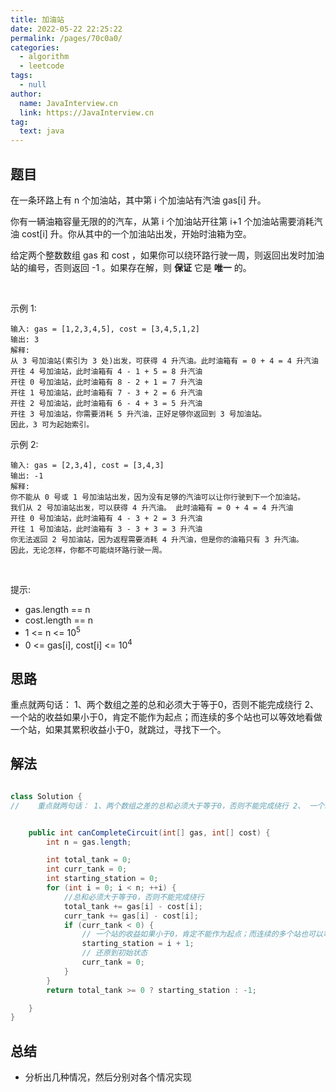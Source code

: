 ```yaml
---
title: 加油站
date: 2022-05-22 22:25:22
permalink: /pages/70c0a0/
categories: 
  - algorithm
  - leetcode
tags: 
  - null
author: 
  name: JavaInterview.cn
  link: https://JavaInterview.cn
tag: 
  text: java
---
```



## 题目
在一条环路上有 n 个加油站，其中第 i 个加油站有汽油 gas[i] 升。

你有一辆油箱容量无限的的汽车，从第 i 个加油站开往第 i+1 个加油站需要消耗汽油 cost[i] 升。你从其中的一个加油站出发，开始时油箱为空。

给定两个整数数组 gas 和 cost ，如果你可以绕环路行驶一周，则返回出发时加油站的编号，否则返回 -1 。如果存在解，则 **保证** 它是 **唯一** 的。

 

示例 1:

    输入: gas = [1,2,3,4,5], cost = [3,4,5,1,2]
    输出: 3
    解释:
    从 3 号加油站(索引为 3 处)出发，可获得 4 升汽油。此时油箱有 = 0 + 4 = 4 升汽油
    开往 4 号加油站，此时油箱有 4 - 1 + 5 = 8 升汽油
    开往 0 号加油站，此时油箱有 8 - 2 + 1 = 7 升汽油
    开往 1 号加油站，此时油箱有 7 - 3 + 2 = 6 升汽油
    开往 2 号加油站，此时油箱有 6 - 4 + 3 = 5 升汽油
    开往 3 号加油站，你需要消耗 5 升汽油，正好足够你返回到 3 号加油站。
    因此，3 可为起始索引。
示例 2:

    输入: gas = [2,3,4], cost = [3,4,3]
    输出: -1
    解释:
    你不能从 0 号或 1 号加油站出发，因为没有足够的汽油可以让你行驶到下一个加油站。
    我们从 2 号加油站出发，可以获得 4 升汽油。 此时油箱有 = 0 + 4 = 4 升汽油
    开往 0 号加油站，此时油箱有 4 - 3 + 2 = 3 升汽油
    开往 1 号加油站，此时油箱有 3 - 3 + 3 = 3 升汽油
    你无法返回 2 号加油站，因为返程需要消耗 4 升汽油，但是你的油箱只有 3 升汽油。
    因此，无论怎样，你都不可能绕环路行驶一周。
 

提示:

- gas.length == n
- cost.length == n
- 1 <= n <= 10<sup>5</sup>
- 0 <= gas[i], cost[i] <= 10<sup>4</sup>

## 思路

重点就两句话： 1、两个数组之差的总和必须大于等于0，否则不能完成绕行 2、 一个站的收益如果小于0，肯定不能作为起点；而连续的多个站也可以等效地看做一个站，如果其累积收益小于0，就跳过，寻找下一个。

## 解法
```java

class Solution {
//    重点就两句话： 1、两个数组之差的总和必须大于等于0，否则不能完成绕行 2、 一个站的收益如果小于0，肯定不能作为起点；而连续的多个站也可以等效地看做一个站，如果其累积收益小于0，就跳过，寻找下一个。


    public int canCompleteCircuit(int[] gas, int[] cost) {
        int n = gas.length;

        int total_tank = 0;
        int curr_tank = 0;
        int starting_station = 0;
        for (int i = 0; i < n; ++i) {
            //总和必须大于等于0，否则不能完成绕行
            total_tank += gas[i] - cost[i];
            curr_tank += gas[i] - cost[i];
            if (curr_tank < 0) {
                // 一个站的收益如果小于0，肯定不能作为起点；而连续的多个站也可以等效地看做一个站，如果其累积收益小于0，就跳过，寻找下一个。
                starting_station = i + 1;
                // 还原到初始状态
                curr_tank = 0;
            }
        }
        return total_tank >= 0 ? starting_station : -1;

    }
}

```

## 总结

- 分析出几种情况，然后分别对各个情况实现 
